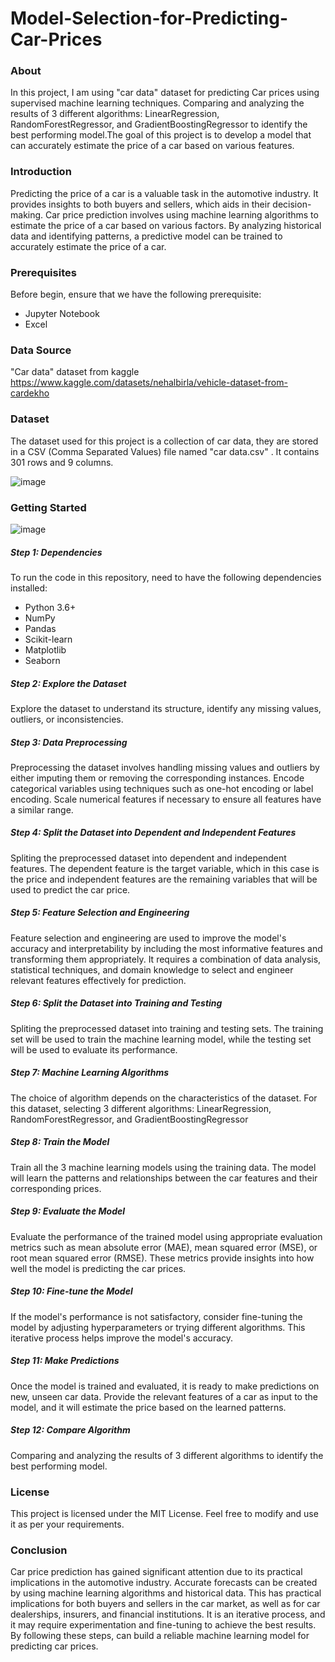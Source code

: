 # Model-Selection-for-Predicting-Car-Prices
### About
In this project, I am using "car data" dataset for predicting Car prices using supervised machine learning techniques. Comparing and analyzing the results of 3 different algorithms: LinearRegression, RandomForestRegressor, and GradientBoostingRegressor to identify the best performing model.The goal of this project is to develop a model that can accurately estimate the price of a car based on various features.
### Introduction
Predicting the price of a car is a valuable task in the automotive industry. It provides insights to both buyers and sellers, which aids in their decision-making.  Car price prediction involves using machine learning algorithms to estimate the price of a car based on various factors. By analyzing historical data and identifying patterns, a predictive model can be trained to accurately estimate the price of a car.
### Prerequisites
Before begin, ensure that we have the following prerequisite:
* Jupyter Notebook
* Excel
### Data Source
"Car data" dataset from kaggle https://www.kaggle.com/datasets/nehalbirla/vehicle-dataset-from-cardekho
### Dataset 
The dataset used for this project is a collection of car data, they are stored in a CSV (Comma Separated Values) file named "car data.csv" . It contains 301 rows and 9 columns. 

![image](https://github.com/shaheeneqbal/Model-Selection-for-Predicting-Car-Prices/assets/67499556/87518c46-1fa0-4099-a232-171f38cfd907)

### Getting Started

![image](https://github.com/shaheeneqbal/Model-Selection-for-Predicting-Car-Prices/assets/67499556/8f82794c-4452-4d4e-95ea-3327131999d3)

##### Step 1: Dependencies
To run the code in this repository, need to have the following dependencies installed:
* Python 3.6+
* NumPy
* Pandas
* Scikit-learn
* Matplotlib
* Seaborn
##### Step 2: Explore the Dataset
Explore the dataset to understand its structure, identify any missing values, outliers, or inconsistencies.
##### Step 3: Data Preprocessing
Preprocessing the dataset involves handling missing values and outliers by either imputing them or removing the corresponding instances. Encode categorical variables using techniques such as one-hot encoding or label encoding. Scale numerical features if necessary to ensure all features have a similar range.
##### Step 4: Split the Dataset into Dependent and Independent Features
Spliting the preprocessed dataset into dependent and independent features. The dependent feature is the target variable, which in this case is the price and independent features are the remaining variables that will be used to predict the car price. 
##### Step 5: Feature Selection and Engineering
Feature selection and engineering are used to improve the model's accuracy and interpretability by including the most informative features and transforming them appropriately. It requires a combination of data analysis, statistical techniques, and domain knowledge to select and engineer relevant features effectively for prediction.
##### Step 6: Split the Dataset into Training and Testing
Spliting the preprocessed dataset into training and testing sets. The training set will be used to train the machine learning model, while the testing set will be used to evaluate its performance.
##### Step 7: Machine Learning Algorithms
The choice of algorithm depends on the characteristics of the dataset. For this dataset, selecting 3 different algorithms: LinearRegression, RandomForestRegressor, and GradientBoostingRegressor
##### Step 8: Train the Model
Train all the 3 machine learning models using the training data. The model will learn the patterns and relationships between the car features and their corresponding prices.
##### Step 9: Evaluate the Model
Evaluate the performance of the trained model using appropriate evaluation metrics such as mean absolute error (MAE), mean squared error (MSE), or root mean squared error (RMSE). These metrics provide insights into how well the model is predicting the car prices.
##### Step 10: Fine-tune the Model
If the model's performance is not satisfactory, consider fine-tuning the model by adjusting hyperparameters or trying different algorithms. This iterative process helps improve the model's accuracy.
##### Step 11: Make Predictions
Once the model is trained and evaluated, it is ready to make predictions on new, unseen car data. Provide the relevant features of a car as input to the model, and it will estimate the price based on the learned patterns.
##### Step 12: Compare Algorithm
Comparing and analyzing the results of 3 different algorithms to identify the best performing model.



### License
This project is licensed under the MIT License. Feel free to modify and use it as per your requirements.
### Conclusion
Car price prediction has gained significant attention due to its practical implications in the automotive industry. Accurate forecasts can be created by using machine learning algorithms and historical data. This has practical implications for both buyers and sellers in the car market, as well as for car dealerships, insurers, and financial institutions. It is an iterative process, and it may require experimentation and fine-tuning to achieve the best results. By following these steps, can build a reliable machine learning model for predicting car prices.
